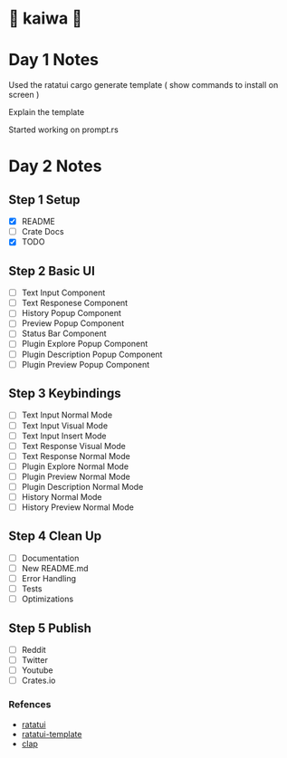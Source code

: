 # 💬︎ kaiwa 💬︎ 


# Day 1 Notes
Used the ratatui cargo generate template ( show commands to install on screen )

Explain the template

Started working on prompt.rs 

# Day 2 Notes


## Step 1 Setup 
- [X] README
- [ ] Crate Docs
- [X] TODO

## Step 2 Basic UI
- [ ] Text Input Component
- [ ] Text Responese Component
- [ ] History Popup Component
- [ ] Preview Popup Component
- [ ] Status Bar Component 
- [ ] Plugin Explore Popup Component
- [ ] Plugin Description Popup Component
- [ ] Plugin Preview Popup Component

## Step 3 Keybindings
- [ ] Text Input Normal Mode
- [ ] Text Input Visual Mode
- [ ] Text Input Insert Mode
- [ ] Text Response Visual Mode
- [ ] Text Response Normal Mode
- [ ] Plugin Explore Normal Mode
- [ ] Plugin Preview Normal Mode
- [ ] Plugin Description Normal Mode
- [ ] History Normal Mode
- [ ] History Preview Normal Mode

## Step 4 Clean Up
- [ ] Documentation
- [ ] New README.md
- [ ] Error Handling
- [ ] Tests
- [ ] Optimizations

## Step 5 Publish
- [ ] Reddit 
- [ ] Twitter
- [ ] Youtube
- [ ] Crates.io

### Refences
- [ratatui](https://ratatui.rs/)
- [ratatui-template](https://github.com/ratatui/templates/tree/main/component)
- [clap](https://docs.rs/clap/latest/clap/)
